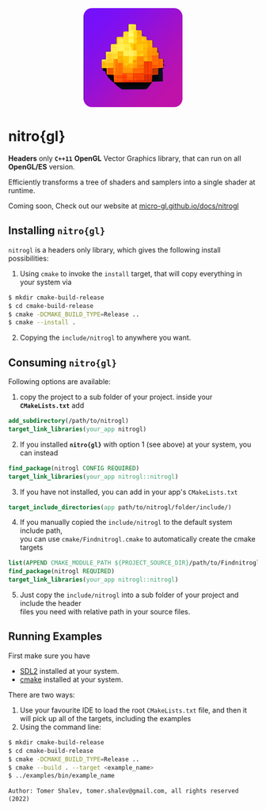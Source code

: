 <div align='center'>
<img src='nitro-gl-logo-rounded.png' style='height: 200px;'/>
</div>

# nitro{gl}
**Headers** only **`C++11`** **OpenGL** Vector Graphics library, that can run on all **OpenGL/ES** version.

Efficiently transforms a tree of shaders and samplers into a single shader at runtime.

Coming soon, Check out our website at [micro-gl.github.io/docs/nitrogl](https://micro-gl.github.io/docs/nitrogl)

## Installing `nitro{gl}`
`nitrogl` is a headers only library, which gives the following install possibilities:
1. Using `cmake` to invoke the `install` target, that will copy everything in your system via
```bash
$ mkdir cmake-build-release
$ cd cmake-build-release
$ cmake -DCMAKE_BUILD_TYPE=Release ..
$ cmake --install .
```
2. Copying the `include/nitrogl` to anywhere you want.

## Consuming `nitro{gl}`
Following options are available:
1. copy the project to a sub folder of your project. inside your **`CMakeLists.txt`** add
```cmake
add_subdirectory(/path/to/nitrogl)
target_link_libraries(your_app nitrogl)
```
2. If you installed **`nitro{gl}`** with option 1 (see above) at your system, you can instead
```cmake
find_package(nitrogl CONFIG REQUIRED)
target_link_libraries(your_app nitrogl::nitrogl)
```
3. If you have not installed, you can add in your app's `CMakeLists.txt`
```cmake
target_include_directories(app path/to/nitrogl/folder/include/)
```
4. If you manually copied the `include/nitrogl` to the default system include path,  
you can use `cmake/Findnitrogl.cmake` to automatically create the cmake targets
```cmake
list(APPEND CMAKE_MODULE_PATH ${PROJECT_SOURCE_DIR}/path/to/Findnitrogl/folder)
find_package(nitrogl REQUIRED)
target_link_libraries(your_app nitrogl::nitrogl)
```
5. Just copy the `include/nitrogl` into a sub folder of your project and include the header  
files you need with relative path in your source files.

## Running Examples
First make sure you have 
 - [SDL2](https://www.libsdl.org/) installed at your system.  
 - [cmake](https://cmake.org/download/) installed at your system.

There are two ways:
1. Use your favourite IDE to load the root `CMakeLists.txt` file, and then it   
   will pick up all of the targets, including the examples
2. Using the command line:
```bash
$ mkdir cmake-build-release
$ cd cmake-build-release
$ cmake -DCMAKE_BUILD_TYPE=Release ..
$ cmake --build . --target <example_name>
$ ../examples/bin/example_name
```

```text
Author: Tomer Shalev, tomer.shalev@gmail.com, all rights reserved (2022)
```
